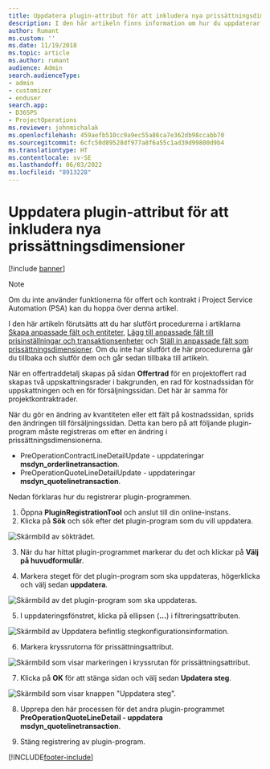 ```yaml
---
title: Uppdatera plugin-attribut för att inkludera nya prissättningsdimensioner
description: I den här artikeln finns information om hur du uppdaterar plugin-attribut för prissättningsdimensioner.
author: Rumant
ms.custom: ''
ms.date: 11/19/2018
ms.topic: article
ms.author: rumant
audience: Admin
search.audienceType:
- admin
- customizer
- enduser
search.app:
- D365PS
- ProjectOperations
ms.reviewer: johnmichalak
ms.openlocfilehash: 459aefb510cc9a9ec55a86ca7e362db98ccabb70
ms.sourcegitcommit: 6cfc50d89528df977a8f6a55c1ad39d99800d9b4
ms.translationtype: HT
ms.contentlocale: sv-SE
ms.lasthandoff: 06/03/2022
ms.locfileid: "8913228"
---
```

# <a name="update-plug-in-attributes-to-include-new-pricing-dimensions"></a>Uppdatera plugin-attribut för att inkludera nya prissättningsdimensioner

[!include [banner](../includes/psa-now-project-operations.md)]

> [!NOTE]
> Om du inte använder funktionerna för offert och kontrakt i Project Service Automation (PSA) kan du hoppa över denna artikel.

I den här artikeln förutsätts att du har slutfört procedurerna i artiklarna [Skapa anpassade fält och entiteter](create-custom-fields-entities.md), [Lägg till anpassade fält till prisinställningar och transaktionsenheter](field-references.md) och [Ställ in anpassade fält som prissättningsdimensioner](set-up-pricing-dimensions.md). Om du inte har slutfört de här procedurerna går du tillbaka och slutför dem och går sedan tillbaka till artikeln.

När en offertraddetalj skapas på sidan **Offertrad** för en projektoffert rad skapas två uppskattningsrader i bakgrunden, en rad för kostnadssidan för uppskattningen och en för försäljningssidan. Det här är samma för projektkontraktrader.

När du gör en ändring av kvantiteten eller ett fält på kostnadssidan, sprids den ändringen till försäljningssidan. Detta kan bero på att följande plugin-program måste registreras om efter en ändring i prissättningsdimensionerna.

- PreOperationContractLineDetailUpdate - uppdateringar **msdyn_orderlinetransaction**.
- PreOperationQuoteLineDetailUpdate - uppdateringar **msdyn_quotelinetransaction**.

Nedan förklaras hur du registrerar plugin-programmen.

1. Öppna **PluginRegistrationTool** och anslut till din online-instans.
2. Klicka på **Sök** och sök efter det plugin-program som du vill uppdatera.

 ![Skärmbild av sökträdet.](media/PRT-1.png)

3. När du har hittat plugin-programmet markerar du det och klickar på **Välj på huvudformulär**.

4. Markera steget för det plugin-program som ska uppdateras, högerklicka och välj sedan **uppdatera**.

 ![Skärmbild av det plugin-program som ska uppdateras.](media/PRT-2.png)
 
5. I uppdateringsfönstret, klicka på ellipsen (**...**) i filtreringsattributen.

 ![Skärmbild av Uppdatera befintlig stegkonfigurationsinformation.](media/PRT-3.png)
 
6. Markera kryssrutorna för prissättningsattribut.

 ![Skärmbild som visar markeringen i kryssrutan för prissättningsattribut.](media/PRT-4.png)

7. Klicka på **OK** för att stänga sidan och välj sedan **Updatera steg**.

 ![Skärmbild som visar knappen "Uppdatera steg".](media/PRT-5.png)
 
8. Upprepa den här processen för det andra plugin-programmet **PreOperationQuoteLineDetail - uppdatera msdyn_quotelinetransaction**.

9. Stäng registrering av plugin-program.



[!INCLUDE[footer-include](../includes/footer-banner.md)]
